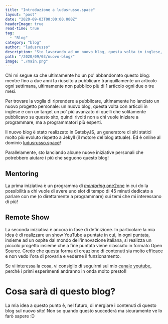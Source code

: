 ```yaml
---
title: "Introduzione a ludusrusso.space"
layout: "post"
date: "2020-09-03T00:00:00.000Z"
headerImage: true
read-time: true
tag: 
  - "Blog"
category: "blog"
author: "ludusrusso"
description: "Sto lavorando ad un nuovo blog, questa volta in inglese, che verrà fuso con questo"
path: "/2020/09/03/nuovo-blog/"
image: "./main.png"
---
```


Chi mi segue sa che ultimamente ho un po' abbandonato questo blog: mentre fino a due anni fa riuscito a pubblicare tranquillamente un articolo ogni settimana, ultimamente non pubblico più di 1 articolo ogni due o tre mesi.

Per trovare la voglia di riprendere a pubblicare, ultimamente ho lanciato un nuovo progetto personale: un nuovo blog, questa volta con articoli in inglese e con un target un po' più avanzato di quelli che solitamente pubblicavo su questo sito, quindi rivolti non a chi vuole iniziare a programmare, ma a programmatori più esperti.

Il nuovo blog è stato realizzato in GatsbyJS, un generatore di siti statici molto più evoluto rispetto a Jekyll (il motore del blog attuale). Ed è online al dominio [ludusrusso.space](https://ludusrusso.space/)!

Parallelamente, sto lanciando alcune nuove iniziative personali che potrebbero aiutare i più che seguono questo blog!

## Mentoring

La prima iniziativa è un programma di [_mentoring_ one2one](https://ludusrusso.space/mentoring) in cui do la possibilità a chi vuole di avere uno slot di tempo di 45 minuti dedicato a parlare con me (o direttamente a programmare) sui temi che mi interessano di più!

## Remote Show

La seconda iniziativa è ancora in fase di definizione. In particolare la mia idea è di realizzare un show YouTube a puntate in cui, in ogni puntata, insieme ad un ospite dal mondo dell'innovazione italiana, si realizza un piccolo progetto insieme che a fine puntata viene rilasciato in formato Open Source. Credo che questa forma di creazione di contenuti sia molto efficace e non vedo l'ora di provarla e vederne il funzionamento.

Se vi interessa la cosa, vi consiglio di seguirmi sul mio [canale youtube](https://www.youtube.com/user/Ludus489), perchè i primi esperimenti andranno in onda molto presto!!

# Cosa sarà di questo blog?

La mia idea a questo punto è, nel futuro, di mergiare i contenuti di questo blog sul nuovo sito! Non so quando questo succederà ma sicuramente ve lo farò sapere :D
